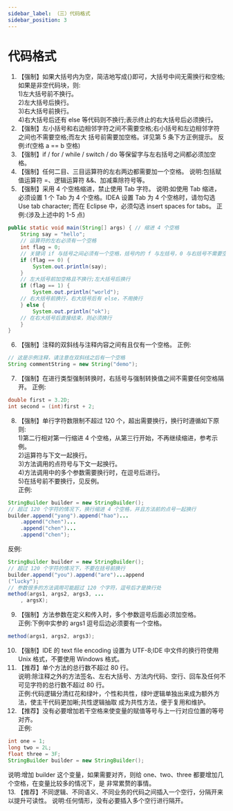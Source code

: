 ```yaml
---
sidebar_label: （三）代码格式
sidebar_position: 3
---
```

# 代码格式
1. 【强制】如果大括号内为空，简洁地写成{}即可，大括号中间无需换行和空格;如果是非空代码块，则:   
1)左大括号前不换行。  
2)左大括号后换行。  
3)右大括号前换行。  
4)右大括号后还有 else 等代码则不换行;表示终止的右大括号后必须换行。  
2. 【强制】左小括号和右边相邻字符之间不需要空格;右小括号和左边相邻字符之间也不需要空格;而左大 括号前需要加空格。详见第 5 条下方正例提示。
反例:if(空格 a == b 空格)
3. 【强制】if / for / while / switch / do 等保留字与左右括号之间都必须加空格。
4. 【强制】任何二目、三目运算符的左右两边都需要加一个空格。 说明:包括赋值运算符 =、逻辑运算符 &&、加减乘除符号等。
5. 【强制】采用 4 个空格缩进，禁止使用 Tab 字符。
说明:如使用 Tab 缩进，必须设置 1 个 Tab 为 4 个空格。IDEA 设置 Tab 为 4 个空格时，请勿勾选 Use tab character; 而在 Eclipse 中，必须勾选 insert spaces for tabs。
正例:(涉及上述中的 1-5 点)
```java
public static void main(String[] args) { // 缩进 4 个空格
    String say = "hello";
    // 运算符的左右必须有一个空格
    int flag = 0;
    // 关键词 if 与括号之间必须有一个空格，括号内的 f 与左括号，0 与右括号不需要空格
    if (flag == 0) {
        System.out.println(say);
    }
    // 左大括号前加空格且不换行;左大括号后换行
    if (flag == 1) {
        System.out.println("world");
    // 右大括号前换行，右大括号后有 else，不用换行
    } else {
        System.out.println("ok");
    // 在右大括号后直接结束，则必须换行
    }
}
```
6. 【强制】注释的双斜线与注释内容之间有且仅有一个空格。 正例:
```java
// 这是示例注释，请注意在双斜线之后有一个空格
String commentString = new String("demo");
```
7. 【强制】在进行类型强制转换时，右括号与强制转换值之间不需要任何空格隔开。 正例:
```java
double first = 3.2D;
int second = (int)first + 2;
```
8. 【强制】单行字符数限制不超过 120 个，超出需要换行，换行时遵循如下原则:  
1)第二行相对第一行缩进 4 个空格，从第三行开始，不再继续缩进，参考示例。  
2)运算符与下文一起换行。  
3)方法调用的点符号与下文一起换行。  
4)方法调用中的多个参数需要换行时，在逗号后进行。  
5)在括号前不要换行，见反例。  
正例:
```java
StringBuilder builder = new StringBuilder();
// 超过 120 个字符的情况下，换行缩进 4 个空格，并且方法前的点号一起换行 
builder.append("yang").append("hao")...
    .append("chen")... 
    .append("chen")... 
    .append("chen");
```
反例:
```java
StringBuilder builder = new StringBuilder();
// 超过 120 个字符的情况下，不要在括号前换行 
builder.append("you").append("are")...append
("lucky");
// 参数很多的方法调用可能超过 120 个字符，逗号后才是换行处
method(args1, args2, args3, ... 
    , argsX);
```
9. 【强制】方法参数在定义和传入时，多个参数逗号后面必须加空格。  
正例:下例中实参的 args1 逗号后边必须要有一个空格。
```java
method(args1, args2, args3);
```
10. 【强制】IDE 的 text file encoding 设置为 UTF-8;IDE 中文件的换行符使用 Unix 格式，不要使用 Windows 格式。
11. 【推荐】单个方法的总行数不超过 80 行。  
说明:除注释之外的方法签名、左右大括号、方法内代码、空行、回车及任何不可见字符的总行数不超过 80 行。  
正例:代码逻辑分清红花和绿叶，个性和共性，绿叶逻辑单独出来成为额外方法，使主干代码更加晰;共性逻辑抽取
    成为共性方法，便于复用和维护。
12. 【推荐】没有必要增加若干空格来使变量的赋值等号与上一行对应位置的等号对齐。  
正例:
```java
int one = 1;
long two = 2L;
float three = 3F;
StringBuilder builder = new StringBuilder();
```
说明:增加 builder 这个变量，如果需要对齐，则给 one、two、three 都要增加几个空格，在变量比较多的情况下，是 非常累赘的事情。  
13. 【推荐】不同逻辑、不同语义、不同业务的代码之间插入一个空行，分隔开来以提升可读性。 说明:任何情形，没有必要插入多个空行进行隔开。
